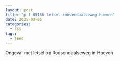 ```yaml
---
layout: post
title: "p 1 85186 letsel roosendaalseweg hoeven"
date: 2025-03-05
categories: 
  - rss
tags: 
  - feed
---
```


Ongeval met letsel op Roosendaalseweg in Hoeven
